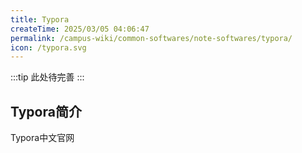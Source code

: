 ```yaml
---
title: Typora
createTime: 2025/03/05 04:06:47
permalink: /campus-wiki/common-softwares/note-softwares/typora/
icon: /typora.svg
---
```


:::tip
此处待完善
:::

## Typora简介

<LinkCard icon="/typora.svg" href="https://typoraio.cn/" title="Typora" >Typora中文官网</LinkCard>

[//]: # (TODO: chy待完善)